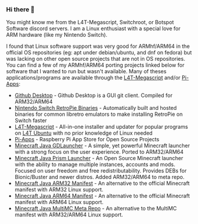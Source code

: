 ### Hi there 👋

You might know me from the L4T-Megascript, Switchroot, or Botspot Software discord servers. I am a Linux enthusiast with a special love for ARM hardware (like my Nintendo Switch).

I found that Linux software support was very good for ARMhf/ARM64 in the official OS repositories (eg: apt under debian/ubuntu, and dnf on fedora) but was lacking on other open source projects that are not in OS repositories. You can find a few of my ARMhf/ARM64 porting projects linked below for software that I wanted to run but wasn't available. Many of theses applications/programs are available through the [L4T-Megascript](https://github.com/cobalt2727/L4T-Megascript) and/or [Pi-Apps](https://github.com/Botspot/pi-apps):

- [Github Desktop](https://github.com/Pi-Apps-Coders/files/tree/large-files) - Github Desktop is a GUI git client. Compiled for ARM32/ARM64
- [Nintendo Switch RetroPie Binaries](https://github.com/theofficialgman/RetroPie-Binaries) - Automatically built and hosted binaries for common libretro emulators to make installing RetroPie on Switch faster
- [L4T-Megascript](https://github.com/cobalt2727/L4T-Megascript) - All-in-one installer and updater for popular programs on [L4T Ubuntu](https://wiki.switchroot.org/en/Linux/Ubuntu-Install-Guide) with no prior knowledge of Linux needed
- [Pi-Apps](https://github.com/Botspot/pi-apps) - Raspberry Pi App Store for Open Source Projects
- [Minecraft Java GDLauncher](https://github.com/Pi-Apps-Coders/files/releases/tag/large-files) - A simple, yet powerful Minecraft launcher with a strong focus on the user experience. Ported to ARM32/ARM64
- [Minecraft Java Prism Launcher](https://github.com/Pi-Apps-Coders/files/releases/tag/large-files) - An Open Source Minecraft launcher with the ability to manage multiple instances, accounts and mods. Focused on user freedom and free redistributability. Provides DEBs for Bionic/Buster and newer distros. Added ARM32/ARM64 to meta repo.
- [Minecraft Java ARM32 Manifest](https://github.com/theofficialgman/piston-meta-arm32) - An alternative to the official Minecraft manifest with ARM32 Linux support.
- [Minecraft Java ARM64 Manifest](https://github.com/theofficialgman/piston-meta-arm64) - An alternative to the official Minecraft manifest with ARM64 Linux support.
- [Minecraft Java MultiMC Meta Repo](https://github.com/theofficialgman/meta-multimc) - An alternative to the MultiMC manifest with ARM32/ARM64 Linux support.
